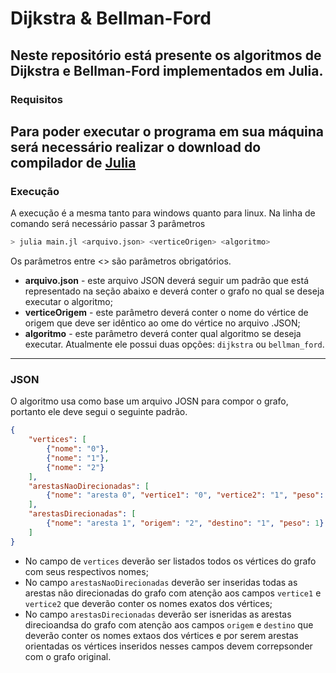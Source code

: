 # Dijkstra & Bellman-Ford
Neste repositório está presente os algoritmos de Dijkstra e Bellman-Ford implementados em Julia.
---
### Requisitos
Para poder executar o programa em sua máquina será necessário realizar o download do compilador de [Julia](https://julialang.org/downloads/)
---
### Execução
A execução é a mesma tanto para windows quanto para linux. Na linha de comando será necessário passar 3 parâmetros

```bash
> julia main.jl <arquivo.json> <verticeOrigen> <algoritmo>
```

Os parâmetros entre <> são parâmetros obrigatórios. 
- **arquivo.json** - este arquivo JSON deverá seguir um padrão que está representado na seção abaixo e deverá conter o grafo no qual se deseja executar o algoritmo;
- **verticeOrigem** - este parâmetro deverá conter o nome do vértice de origem que deve ser idêntico ao ome do vértice no arquivo .JSON;
- **algoritmo** - este parâmetro deverá conter qual algoritmo se deseja executar. Atualmente ele possui duas opções: `dijkstra` ou `bellman_ford`.
---
### JSON
O algoritmo usa como base um arquivo JOSN para compor o grafo, portanto ele deve segui o seguinte padrão.

```JSON
{
    "vertices": [
        {"nome": "0"},
        {"nome": "1"},
        {"nome": "2"}
    ],
    "arestasNaoDirecionadas": [
        {"nome": "aresta 0", "vertice1": "0", "vertice2": "1", "peso": 2}
    ], 
    "arestasDirecionadas": [
        {"nome": "aresta 1", "origem": "2", "destino": "1", "peso": 1}
    ]
}
```

- No campo de `vertices` deverão ser listados todos os vértices do grafo com seus respectivos nomes;
- No campo `arestasNaoDirecionadas` deverão ser inseridas todas as arestas não direcionadas do grafo com atenção aos campos `vertice1` e `vertice2` que deverão conter os nomes exatos dos vértices;
- No campo `arestasDirecionadas` deverão ser isneridas as arestas direcioandsa do grafo com atenção aos campos `origem` e `destino` que deverão conter os nomes extaos dos vértices e por serem arestas orientadas os vértices inseridos nesses campos devem correpsonder com o grafo original.
